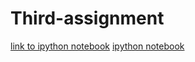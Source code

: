 # Third-assignment
[link to ipython notebook](https://github.com/hmsmrckova/Third-assignment/blob/master/third_assignment.ipynb)
[ipython notebook](https://github.com/hmsmrckova/Third-assignment/blob/master/Assignment-3%20(final).ipynb)
